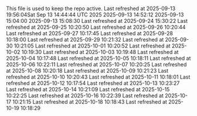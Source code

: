 This file is used to keep the repo active.
Last refreshed at 2025-09-13 19:56:04Sat Sep 13 14:44:44 UTC 2025
2025-09-13 14:52:12
2025-09-13 15:04:00
2025-09-13 15:08:30
Last refreshed at 2025-09-24 15:30:22
Last refreshed at 2025-09-25 10:20:50
Last refreshed at 2025-09-26 10:20:44
Last refreshed at 2025-09-27 10:17:45
Last refreshed at 2025-09-28 10:18:00
Last refreshed at 2025-09-29 10:21:32
Last refreshed at 2025-09-30 10:21:05
Last refreshed at 2025-10-01 10:20:52
Last refreshed at 2025-10-02 10:19:30
Last refreshed at 2025-10-03 10:19:48
Last refreshed at 2025-10-04 10:17:48
Last refreshed at 2025-10-05 10:18:11
Last refreshed at 2025-10-06 10:22:11
Last refreshed at 2025-10-07 10:20:25
Last refreshed at 2025-10-08 10:20:18
Last refreshed at 2025-10-09 10:21:23
Last refreshed at 2025-10-10 10:20:43
Last refreshed at 2025-10-11 10:18:01
Last refreshed at 2025-10-12 10:17:54
Last refreshed at 2025-10-13 10:23:27
Last refreshed at 2025-10-14 10:21:09
Last refreshed at 2025-10-15 10:22:25
Last refreshed at 2025-10-16 10:22:39
Last refreshed at 2025-10-17 10:21:15
Last refreshed at 2025-10-18 10:18:43
Last refreshed at 2025-10-19 10:18:29
